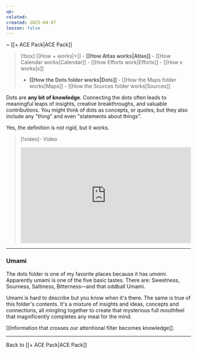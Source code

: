 ```yaml
---
up: 
related: 
created: 2025-04-07
lesson: false
---
```

~ [[+ ACE Pack|ACE Pack]] 

> [!box] [[How + works|+]] - **[[How Atlas works|Atlas]]** - [[How Calendar works|Calendar]] - [[How Efforts work|Efforts]] - [[How x works|x]] 
> - **[[How the Dots folder works|Dots]]** - [[How the Maps folder works|Maps]] - [[How the Sources folder works|Sources]] 
> 

Dots are **any bit of knowledge**. Connecting the dots often leads to meaningful leaps of insights, creative breakthroughs, and valuable contributions. You might think of dots as concepts, or quotes, but they also include any "thing" and even "statements about things". 

Yes, the definition is not rigid, but it works. 

> [!video]- Video
> <div style="padding:56.25% 0 0 0;position:relative;"><iframe src="https://player.vimeo.com/video/1075677609?badge=0&amp;autopause=0&amp;player_id=0&amp;app_id=58479" frameborder="0" allow="autoplay; fullscreen; picture-in-picture; clipboard-write; encrypted-media" style="position:absolute;top:0;left:0;width:100%;height:100%;" title="How the Dots folder works"></iframe></iframe></div>

---
### Umami
The dots folder is one of my favorite places because it has *umami*. Apparently umami is one of the five basic tastes. There are: Sweetness, Sourness, Saltiness, Bitterness—and that oddball Umami.

Umami is hard to describe but you know when it's there. The same is true of this folder's contents. It's a mixture of insights and ideas, concepts and connections, all mingling together to create that mysterious full mouthfeel that magnificently completes any meal for the mind. 

[[Information that crosses our attentional filter becomes knowledge]].

---

Back to [[+ ACE Pack|ACE Pack]] 